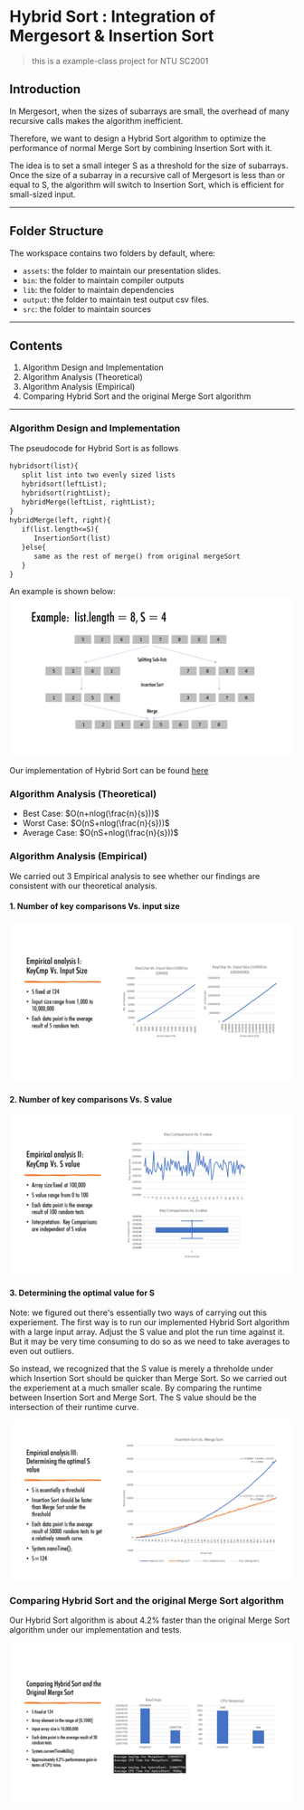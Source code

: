 # Hybrid Sort : Integration of Mergesort & Insertion Sort
> this is a example-class project for NTU SC2001

## Introduction

In Mergesort, when the sizes of subarrays are small, the overhead of many recursive calls makes the algorithm inefficient.

Therefore, we want to design a Hybrid Sort algorithm to optimize the performance of normal Merge Sort by combining Insertion Sort with it.

The idea is to set a small integer S as a threshold for the size of subarrays.
Once the size of a subarray in a recursive call of Mergesort is less than or equal to S,
the algorithm will switch to Insertion Sort, which is efficient for small-sized input.

----
## Folder Structure

The workspace contains two folders by default, where:

- `assets`: the folder to maintain our presentation slides.
- `bin`: the folder to maintain compiler outputs
- `lib`: the folder to maintain dependencies
- `output`: the folder to maintain test output csv files.
- `src`: the folder to maintain sources

---
## Contents
1. Algorithm Design and Implementation
2. Algorithm Analysis (Theoretical)
3. Algorithm Analysis (Empirical)
4. Comparing Hybrid Sort and the original Merge Sort algorithm

----


### Algorithm Design and Implementation
The pseudocode for Hybrid Sort is as follows
```
hybridsort(list){
   split list into two evenly sized lists
   hybridsort(leftList);
   hybridsort(rightList);
   hybridMerge(leftList, rightList);
}
hybridMerge(left, right){
   if(list.length<=S){
      InsertionSort(list)
   }else{
      same as the rest of merge() from original mergeSort
   }
}
```
An example is shown below:
![HybridSort example](.\assets\Slide4.png)

Our implementation of Hybrid Sort can be found [here](.\src\HybridSort.java)

### Algorithm Analysis (Theoretical)
* Best Case: $O(n+nlog(\frac{n}{s}))$
* Worst Case: $O(nS+nlog(\frac{n}{s}))$
* Average Case: $O(nS+nlog(\frac{n}{s}))$

### Algorithm Analysis (Empirical)

We carried out 3 Empirical analysis to see whether our findings are consistent with our theoretical analysis.

#### 1. Number of key comparisons Vs. input size
![Empirical Experiment 1](.\assets\Slide12.png)
#### 2. Number of key comparisons Vs. S value
![Empirical Experiment 2](.\assets\Slide13.png)
#### 3. Determining the optimal value for S

Note: we figured out there's essentially two ways of carrying out this experiement. The first way is to run our implemented Hybrid Sort algorithm with a large input array. Adjust the S value and plot the run time against it. But it may be very time consuming to do so as we need to take averages to even out outliers. 

So instead, we recognized that the S value is merely a threholde under which Insertion Sort should be quicker than Merge Sort. So we carried out the experiement at a much smaller scale. By comparing the runtime between Insertion Sort and Merge Sort. The S value should be the intersection of their runtime curve.

![Empirical Experiment 3](.\assets\Slide14.png)

### Comparing Hybrid Sort and the original Merge Sort algorithm
Our Hybrid Sort algorithm is about 4.2% faster than the original Merge Sort algorithm under our implementation and tests.

![Comparing Hybrid Sort and the original Merge Sort algorithm](.\assets\Slide16.png)


